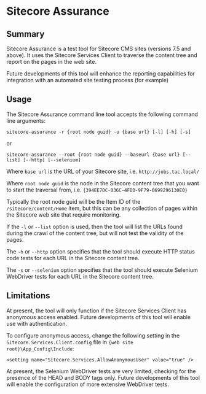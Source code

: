 # Sitecore Assurance

## Summary

Sitecore Assurance is a test tool for Sitecore CMS sites (versions 7.5 and above). It uses the Sitecore Services Client to traverse the content tree and report on the pages in the web site.

Future developments of this tool will enhance the reporting capabilities for integration with an automated site testing process (for example)

## Usage

The Sitecore Assurance command line tool accepts the following command line arguments:

`sitecore-assurance -r {root node guid} -u {base url} [-l] [-h] [-s]`

or

`sitecore-assurance --root {root node guid} --baseurl {base url} [--list] [--http] [--selenium]`


Where `base url` is the URL of your Sitecore site, i.e. `http://jobs.tac.local/`

Where `root node guid` is the node in the Sitecore content tree that you want to start the traversal from, i.e. `{394EE7DC-036C-4FDD-9F79-0699296130E0}`

Typically the root node guid will be the Item ID of the `/sitecore/content/Home` item, but this can be any collection of pages within the Sitecore web site that require monitoring.

If the `-l` or `--list` option is used, then the tool will list the URLs found during the crawl of the content tree, but will not test the validity of the pages.

The `-h` or `--http` option specifies that the tool should execute HTTP status code tests for each URL in the Sitecore content tree.

The `-s` or `--selenium` option specifies that the tool should execute Selenium WebDriver tests for each URL in the Sitecore content tree.

## Limitations

At present, the tool will only function if the Sitecore Services Client has anonymous access enabled. Future developments of this tool will enable use with authentication.

To configure anonymous access, change the following setting in the `Sitecore.Services.Client.config` file in
`{web site root}\App_Config\Include`:

`<setting name="Sitecore.Services.AllowAnonymousUser" value="true" />`

At present, the Selenium WebDriver tests are very limited, checking for the presence of the HEAD and BODY tags only. Future developments of this tool will enable the configuration of more extensive WebDriver tests.
